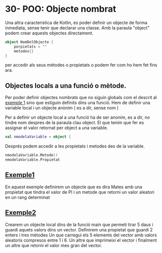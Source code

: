 # 30- POO: Objecte nombrat

Una altra caracteristica de Kotlin, es poder definir un objecte de forma inmediata, sense tenir que declarar una classe. Amb la paraula "object" podem crear aquests objectes directament.

```kotlin
object NomDelObjecte {
	porpietats = ""
	metodes{}
}
```

per accedir als seus mètodes o propietats o podem fer com ho hem fet fins ara.

## Objectes locals a una funció o mètode.

Per poder definir objectes nombrats que no siguin globals com el descrit al [exemple 1](https://github.com/marcmoiagese/curskotlin/tree/master/30-POO-Objecte_nomrat) sino que estiguin definits dins una funció. Hem de definir una variable local i un objecte anònim ( es a dir, sense nom )

Per a definir un objecte local a una funció ha de ser anonim, es a dir, no tindre nom despres de la paraula clau object. El que tenim que fer es assignar el valor retornat per object a una variable.

```kotlin
val nmodelaVariable = object {
```

Després podem accedir a les propietats i metodes des de la variable.

```kotlin
nmodelaVariable.Metode()
nmodelaVariable.Propietat
```

## [Exemple1](https://github.com/marcmoiagese/curskotlin/tree/master/30-POO-Objecte_nomrat)

En aquest exemple definirem un objecte que es dira Mates amb una propietat que tindra el valor de PI i un metode que retorni un valor aleatori en un rang determinat

## [Exemple2](https://github.com/marcmoiagese/curskotlin/blob/master/30-POO-Objecte_nomrat/Exemple2/src/main/kotlin/Main.kt)

Crearem un objecte local dins de la funció main que permeti tirar 5 daus i guardi aquets valors dins un vector. Definirem una propietat que guardi 2 enters i tres mètodes
Un que carregui els 5 elements del vector amb valors aleatoris compresos entre 1 i 6.
Un altre que imprimeixi el vector i finalment un altre que retorni el valor mes gran del vector.
